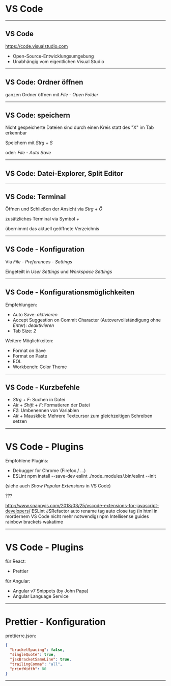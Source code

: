 # VS Code

---

## VS Code

https://code.visualstudio.com

- Open-Source-Entwicklungsumgebung
- Unabhängig vom eigentlichen Visual Studio

---

## VS Code: Ordner öffnen

ganzen Ordner öffnen mit _File_ - _Open Folder_

---

## VS Code: speichern

Nicht gespeicherte Dateien sind durch einen Kreis statt des "X" im Tab erkennbar

Speichern mit _Strg_ + _S_

oder: _File_ - _Auto Save_

---

## VS Code: Datei-Explorer, Split Editor

---

## VS Code: Terminal

Öffnen und Schließen der Ansicht via _Strg_ + _Ö_

zusätzliches Terminal via Symbol _+_

übernimmt das aktuell geöffnete Verzeichnis

---

## VS Code - Konfiguration

Via _File - Preferences - Settings_

Eingeteilt in _User Settings_ und _Workspace Settings_

---

## VS Code - Konfigurationsmöglichkeiten

Empfehlungen:

- Auto Save: _aktivieren_
- Accept Suggestion on Commit Character (Autovervollständigung ohne _Enter_): _deaktivieren_
- Tab Size: _2_

Weitere Möglichkeiten:

- Format on Save
- Format on Paste
- EOL
- Workbench: Color Theme

---

## VS Code - Kurzbefehle

- _Strg_ + _F_: Suchen in Datei
- _Alt_ + _Shift_ + _F_: Formatieren der Datei
- _F2_: Umbenennen von Variablen
- _Alt_ + Mausklick: Mehrere Textcursor zum gleichzeitigen Schreiben setzen

---

# VS Code - Plugins

Empfohlene Plugins:

- Debugger for Chrome (Firefox / ...)
- ESLint
  npm install --save-dev eslint
  ./node_modules/.bin/eslint --init

(siehe auch _Show Popular Extensions_ in VS Code)

???

http://www.snappyjs.com/2018/03/25/vscode-extensions-for-javascript-developers/
ESLint
JSRefactor
auto rename tag
auto close tag (in html in mordernem VS Code nicht mehr notwendig)
npm Intellisense
guides
rainbow brackets
wakatime

---

# VS Code - Plugins

für React:

- Prettier

für Angular:

- Angular v7 Snippets (by John Papa)
- Angular Language Service

---

# Prettier - Konfiguration

prettierrc.json:

```json
{
  "bracketSpacing": false,
  "singleQuote": true,
  "jsxBracketSameLine": true,
  "trailingComma": "all",
  "printWidth": 80
}
```

---
